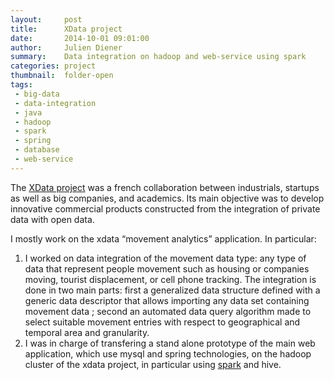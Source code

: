```yaml
---
layout:     post
title:      XData project
date:       2014-10-01 09:01:00
author:     Julien Diener
summary:    Data integration on hadoop and web-service using spark
categories: project
thumbnail:  folder-open 
tags:
 - big-data
 - data-integration
 - java
 - hadoop
 - spark
 - spring
 - database
 - web-service
---
```


The [XData project](http://www.xdata.fr/) was a french collaboration between industrials, startups as well as big companies, and academics. Its main objective was to develop innovative commercial products constructed from the integration of private data with open data.

I mostly work on the xdata “movement analytics” application. In particular:

  1. I worked on data integration of the movement data type: any type of data that represent people movement such as housing or companies moving, tourist displacement, or cell phone tracking. The integration is done in two main parts: first a generalized data structure defined with a generic data descriptor that allows importing any data set containing movement data ; second an automated data query algorithm made to select suitable movement entries with respect to geographical and temporal area and granularity.
  2. I was in charge of transfering a stand alone prototype of the main web application, which use mysql and spring technologies, on the hadoop cluster of the xdata project, in particular using [spark](http://spark.apache.org/) and hive.

